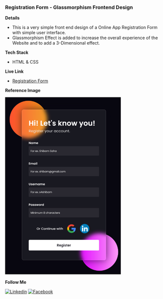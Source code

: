 ### Registration Form - Glassmorphism Frontend Design

**Details**

- This is a very simple front end design of a Online App Registration Form with simple user interface.
- Glassmorphism Effect is added to increase the overall experience of the Website and to add a 3-Dimensional effect.

**Tech Stack**

- HTML & CSS

**Live Link**

- [Registration Form](https://s4shibam-registrationform.netlify.app/)

**Reference Image**

<img src="./media/Form.png" alt="Form" style="width: 75%; height: auto"/>

<br/>

**Follow Me**

[![Linkedin](https://img.shields.io/badge/LinkedIn-0077B5?style=for-the-badge&logo=linkedin&logoColor=white)](https://www.linkedin.com/in/s4shibam)
[![Facebook](https://img.shields.io/badge/Facebook-1877F2?style=for-the-badge&logo=facebook&logoColor=white)](https://facebook.com/s4shibam)
